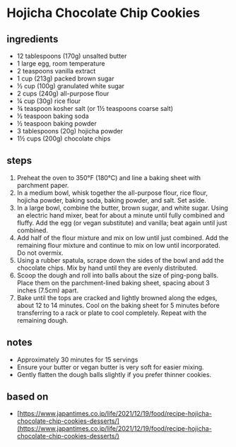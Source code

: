 # Hojicha Chocolate Chip Cookies

## ingredients

- 12 tablespoons (170g) unsalted butter
- 1 large egg, room temperature
- 2 teaspoons vanilla extract
- 1 cup (213g) packed brown sugar
- ½ cup (100g) granulated white sugar
- 2 cups (240g) all-purpose flour
- ¼ cup (30g) rice flour
- ¾ teaspoon kosher salt (or 1½ teaspoons coarse salt)
- ½ teaspoon baking soda
- ½ teaspoon baking powder
- 3 tablespoons (20g) hojicha powder
- 1½ cups (200g) chocolate chips

## steps

1. Preheat the oven to 350°F (180°C) and line a baking sheet with parchment paper.
2. In a medium bowl, whisk together the all-purpose flour, rice flour, hojicha powder, baking soda, baking powder, and salt. Set aside.
3. In a large bowl, combine the butter, brown sugar, and white sugar. Using an electric hand mixer, beat for about a minute until fully combined and fluffy. Add the egg (or vegan substitute) and vanilla; beat again until just combined.
4. Add half of the flour mixture and mix on low until just combined. Add the remaining flour mixture and continue to mix on low until incorporated. Do not overmix.
5. Using a rubber spatula, scrape down the sides of the bowl and add the chocolate chips. Mix by hand until they are evenly distributed.
6. Scoop the dough and roll into balls about the size of ping-pong balls. Place them on the parchment-lined baking sheet, spacing about 3 inches (7.5cm) apart.
7. Bake until the tops are cracked and lightly browned along the edges, about 12 to 14 minutes. Cool on the baking sheet for 5 minutes before transferring to a rack or plate to cool completely. Repeat with the remaining dough.

## notes

- Approximately 30 minutes for 15 servings
- Ensure your butter or vegan butter is very soft for easier mixing.
- Gently flatten the dough balls slightly if you prefer thinner cookies.

## based on

- [https://www.japantimes.co.jp/life/2021/12/19/food/recipe-hojicha-chocolate-chip-cookies-desserts/](https://www.japantimes.co.jp/life/2021/12/19/food/recipe-hojicha-chocolate-chip-cookies-desserts/)